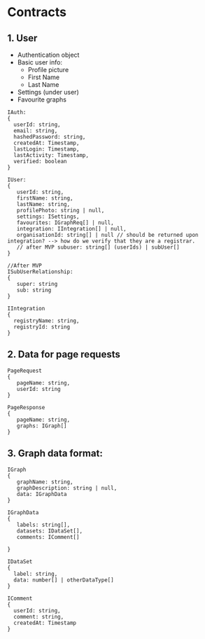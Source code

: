 # Contracts
## 1. User
  - Authentication object
  - Basic user info:
     - Profile picture
     - First Name
     - Last Name
  - Settings (under user)
  - Favourite graphs
```
IAuth:
{
  userId: string,
  email: string,
  hashedPassword: string,
  createdAt: Timestamp,
  lastLogin: Timestamp,
  lastActivity: Timestamp,
  verified: boolean
}
```
```
IUser:
{
   userId: string,
   firstName: string,
   lastName: string,
   profilePhoto: string | null,
   settings: ISettings,
   favourites: IGraphReq[] | null,
   integration: IIntegration[] | null,
   organisationId: string[] | null // should be returned upon integration? --> how do we verify that they are a registrar. 
   // after MVP subuser: string[] (userIds) | subUser[]
}

```
```
//After MVP
ISubUserRelationship:
{
   super: string
   sub: string
}
```
```
IIntegration
{
  registryName: string,
  registryId: string
}
```
## 2. Data for page requests 
```
PageRequest
{
   pageName: string, 
   userId: string
}
```
```
PageResponse
{
   pageName: string,
   graphs: IGraph[]
}
```
## 3. Graph data format:
```
IGraph
{
   graphName: string,
   graphDescription: string | null,
   data: IGraphData
}
```
```
IGraphData
{
   labels: string[],
   datasets: IDataSet[],
   comments: IComment[]
   
}
```
```
IDataSet
{
  label: string,
  data: number[] | otherDataType[]
}
```
```
IComment
{
  userId: string,
  comment: string,
  createdAt: Timestamp
}
```
